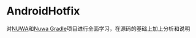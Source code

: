 # AndroidHotfix

对[NUWA](https://github.com/jasonross/Nuwa)和[Nuwa Gradle](https://github.com/jasonross/NuwaGradle)项目进行全面学习，在源码的基础上加上分析和说明
